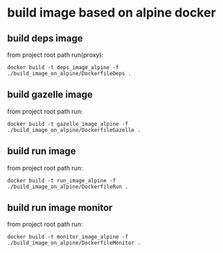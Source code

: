 # build image based on alpine docker

## build deps image

from project root path run(proxy):

```shell
docker build -t deps_image_alpine -f ./build_image_on_alpine/DockerfileDeps .
```

## build gazelle image

from project root path run:

```shell
docker build -t gazelle_image_alpine -f ./build_image_on_alpine/DockerfileGazelle .
```

## build run image

from project root path run:

```shell
docker build -t run_image_alpine -f ./build_image_on_alpine/DockerfileRun .
```

## build run image monitor

from project root path run:

```shell
docker build -t monitor_image_alpine -f ./build_image_on_alpine/DockerfileMonitor .
```
